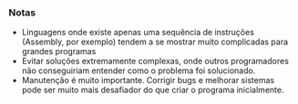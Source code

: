 ### Notas

- Linguagens onde existe apenas uma sequência de instruções (Assembly, por exemplo) tendem a se mostrar muito complicadas para grandes programas
- Evitar soluções extremamente complexas, onde outros programadores não conseguiriam entender como o problema foi solucionado.
- Manutenção é muito importante. Corrigir bugs e melhorar sistemas pode ser muito mais desafiador do que criar o programa inicialmente.
